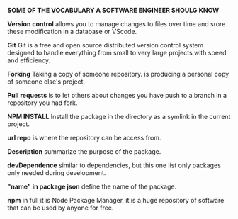 
**SOME OF THE VOCABULARY A SOFTWARE ENGINEER SHOULG KNOW**

**Version control** allows you to manage changes to files over time and srore these modification in a database or VScode.

**Git**  Git is a free and open source distributed version control system designed to handle everything from small to very large projects with speed and efficiency.

**Forking**  Taking a copy of someone repository. is producing a personal copy of someone else's project.

**Pull requests** is to let others about changes you have push to a branch in a repository you had fork.

**NPM INSTALL**  Install the package in the directory as a symlink in the current project.

**url repo**  is where the repository can be access from.

**Description** summarize the purpose of the package.

**devDependence**  similar to dependencies, but this one list only packages only needed during development.

**"name" in package json**  define the name of the package.

 **npm** in full it is Node Package Manager, it is a huge repository of software that can be used by anyone for free.